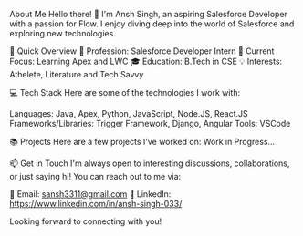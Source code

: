 About Me
Hello there! 👋 I'm Ansh Singh, an aspiring Salesforce Developer with a passion for Flow. I enjoy diving deep into the world of Salesforce and exploring new technologies.

🚀 Quick Overview
💼 Profession: Salesforce Developer Intern
🌱 Current Focus: Learning Apex and LWC
🎓 Education: B.Tech in CSE
💡 Interests: Athelete, Literature and Tech Savvy

💻 Tech Stack
Here are some of the technologies I work with:

Languages: Java, Apex, Python, JavaScript, Node.JS, React.JS
Frameworks/Libraries: Trigger Framework, Django, Angular
Tools: VSCode

📚 Projects
Here are a few projects I've worked on:
Work in Progress...

📫 Get in Touch
I'm always open to interesting discussions, collaborations, or just saying hi! You can reach out to me via:

📧 Email: sansh3311@gmail.com
🔗 LinkedIn: https://www.linkedin.com/in/ansh-singh-033/

Looking forward to connecting with you!
